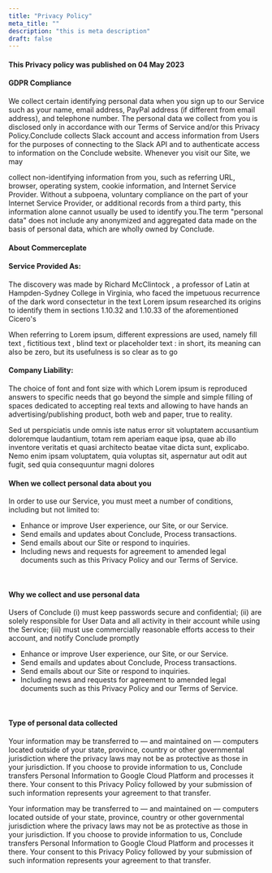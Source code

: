 ```yaml
---
title: "Privacy Policy"
meta_title: ""
description: "this is meta description"
draft: false
---
```


#### This Privacy policy was published on 04 May 2023

#### GDPR Compliance

We collect certain identifying personal data when you sign up to our Service such as your name, email address, PayPal address (if different from email address), and telephone number. The personal data we collect from you is disclosed only in accordance with our Terms of Service and/or this Privacy Policy.Conclude collects Slack account and access information from Users for the purposes of connecting to the Slack API and to authenticate access to information on the Conclude website. Whenever you visit our Site, we may

collect non-identifying information from you, such as referring URL, browser, operating system, cookie information, and Internet Service Provider. Without a subpoena, voluntary compliance on the part of your Internet Service Provider, or additional records from a third party, this information alone cannot usually be used to identify you.The term "personal data" does not include any anonymized and aggregated data made on the basis of personal data, which are wholly owned by Conclude.
<br/>

#### About Commerceplate

#### Service Provided As:

The discovery was made by Richard McClintock , a professor of Latin at Hampden-Sydney College in Virginia, who faced the impetuous recurrence of the dark word consectetur in the text Lorem ipsum researched its origins to identify them in sections 1.10.32 and 1.10.33 of the aforementioned Cicero's

When referring to Lorem ipsum, different expressions are used, namely fill text , fictitious text , blind text or placeholder text : in short, its meaning can also be zero, but its usefulness is so clear as to go
<br/>

#### Company Liability:

The choice of font and font size with which Lorem ipsum is reproduced answers to specific needs that go beyond the simple and simple filling of spaces dedicated to accepting real texts and allowing to have hands an advertising/publishing product, both web and paper, true to reality.

Sed ut perspiciatis unde omnis iste natus error sit voluptatem accusantium doloremque laudantium, totam rem aperiam eaque ipsa, quae ab illo inventore veritatis et quasi architecto beatae vitae dicta sunt, explicabo. Nemo enim ipsam voluptatem, quia voluptas sit, aspernatur aut odit aut fugit, sed quia consequuntur magni dolores
<br/>

#### When we collect personal data about you

In order to use our Service, you must meet a number of conditions, including but not limited to:

- Enhance or improve User experience, our Site, or our Service.
- Send emails and updates about Conclude, Process transactions.
- Send emails about our Site or respond to inquiries.
- Including news and requests for agreement to amended legal documents such as this
  Privacy Policy and our Terms of Service.
<br/>

#### Why we collect and use personal data

Users of Conclude (i) must keep passwords secure and confidential; (ii) are solely responsible for User Data and all activity in their account while using the Service; (iii) must use commercially reasonable efforts access to their account, and notify Conclude promptly

- Enhance or improve User experience, our Site, or our Service.
- Send emails and updates about Conclude, Process transactions.
- Send emails about our Site or respond to inquiries.
- Including news and requests for agreement to amended legal documents such as this
  Privacy Policy and our Terms of Service.
<br/>

#### Type of personal data collected

Your information may be transferred to — and maintained on — computers located outside of your state, province, country or other governmental jurisdiction where the privacy laws may not be as protective as those in your jurisdiction. If you choose to provide information to us, Conclude transfers Personal Information to Google Cloud Platform and processes it there. Your consent to this Privacy Policy followed by your submission of such information represents your agreement to that transfer.

Your information may be transferred to — and maintained on — computers located outside of your state, province, country or other governmental jurisdiction where the privacy laws may not be as protective as those in your jurisdiction. If you choose to provide information to us, Conclude transfers Personal Information to Google Cloud Platform and processes it there. Your consent to this Privacy Policy followed by your submission of such information represents your agreement to that transfer.
